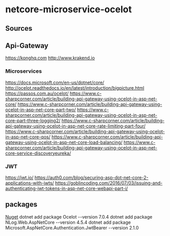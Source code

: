 # netcore-microservice-ocelot

## Sources

## Api-Gateway
https://konghq.com
http://www.krakend.io

### Microservices

https://docs.microsoft.com/en-us/dotnet/core/
http://ocelot.readthedocs.io/en/latest/introduction/bigpicture.html
https://passos.com.au/ocelot/
https://www.c-sharpcorner.com/article/building-api-gateway-using-ocelot-in-asp-net-core/
https://www.c-sharpcorner.com/article/building-api-gateway-using-ocelot-in-asp-net-core-part-two/
https://www.c-sharpcorner.com/article/building-api-gateway-using-ocelot-in-asp-net-core-part-three-logging2/
https://www.c-sharpcorner.com/article/building-api-gateway-using-ocelot-in-asp-net-core-rate-limiting-part-four/
https://www.c-sharpcorner.com/article/building-api-gateway-using-ocelot-in-asp-net-core-qos/
https://www.c-sharpcorner.com/article/building-api-gateway-using-ocelot-in-asp-net-core-load-balancing/
https://www.c-sharpcorner.com/article/building-api-gateway-using-ocelot-in-asp-net-core-service-discoveryeureka/

### JWT

https://jwt.io/
https://auth0.com/blog/securing-asp-dot-net-core-2-applications-with-jwts/
https://goblincoding.com/2016/07/03/issuing-and-authenticating-jwt-tokens-in-asp-net-core-webapi-part-i/

## packages

[Nuget](https://www.nuget.org/packages/)
dotnet add package Ocelot --version 7.0.4
dotnet add package NLog.Web.AspNetCore --version 4.5.4
dotnet add package Microsoft.AspNetCore.Authentication.JwtBearer --version 2.1.0